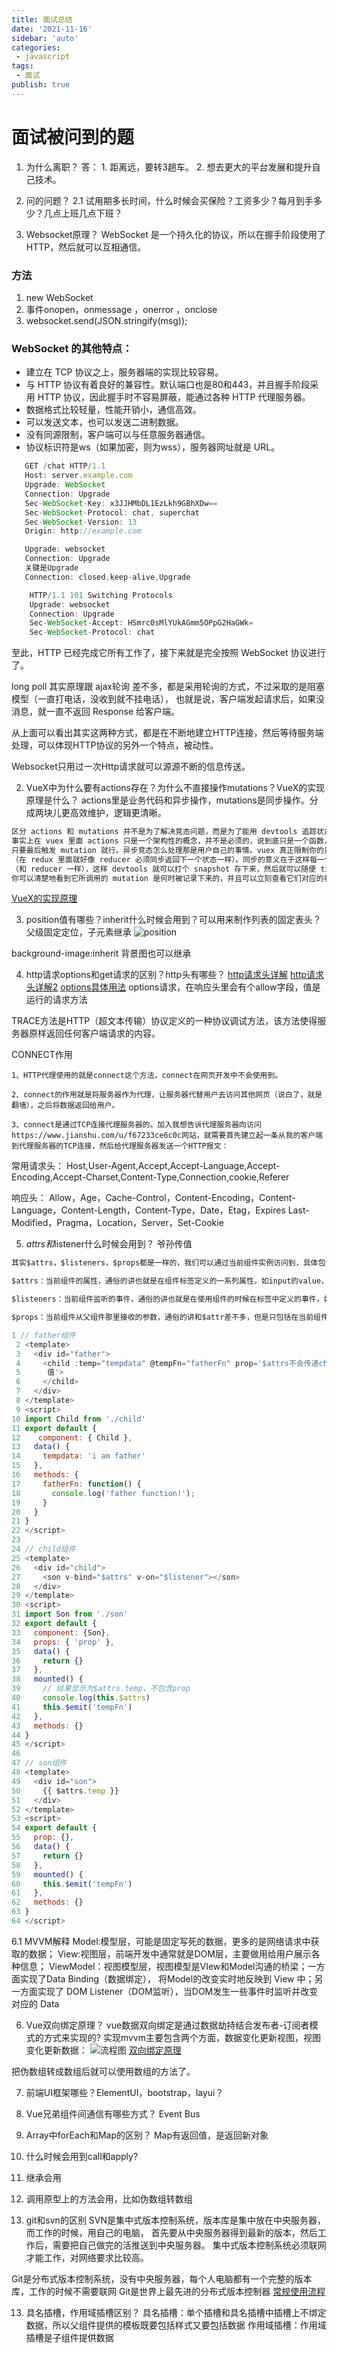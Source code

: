 ```yaml
---
title: 面试总结
date: '2021-11-16'
sidebar: 'auto'
categories:
 - javascript
tags:
 - 面试
publish: true
---
```


# 面试被问到的题

1. 为什么离职？
    答： 1. 距离远，要转3趟车。 2. 想去更大的平台发展和提升自己技术。

2. 问的问题？
    2.1 试用期多长时间，什么时候会买保险？工资多少？每月到手多少？几点上班几点下班？
    
1. Websocket原理？
    WebSocket 是一个持久化的协议，所以在握手阶段使用了 HTTP，然后就可以互相通信。

### 方法
1. new WebSocket
2. 事件onopen，onmessage ，onerror ，onclose
3. websocket.send(JSON.stringify(msg));
    
### WebSocket 的其他特点：
- 建立在 TCP 协议之上，服务器端的实现比较容易。
- 与 HTTP 协议有着良好的兼容性。默认端口也是80和443，并且握手阶段采用 HTTP 协议，因此握手时不容易屏蔽，能通过各种 HTTP 代理服务器。
- 数据格式比较轻量，性能开销小，通信高效。
- 可以发送文本，也可以发送二进制数据。
- 没有同源限制，客户端可以与任意服务器通信。
- 协议标识符是ws（如果加密，则为wss），服务器网址就是 URL。
```js
   GET /chat HTTP/1.1
   Host: server.example.com
   Upgrade: WebSocket
   Connection: Upgrade
   Sec-WebSocket-Key: x3JJHMbDL1EzLkh9GBhXDw==
   Sec-WebSocket-Protocol: chat, superchat
   Sec-WebSocket-Version: 13
   Origin: http://example.com
```
    
```js
   Upgrade: websocket
   Connection: Upgrade 
   关键是Upgrade
   Connection: closed,keep-alive,Upgrade
```

```js
    HTTP/1.1 101 Switching Protocols
    Upgrade: websocket
    Connection: Upgrade
    Sec-WebSocket-Accept: HSmrc0sMlYUkAGmm5OPpG2HaGWk=
    Sec-WebSocket-Protocol: chat
```

至此，HTTP 已经完成它所有工作了，接下来就是完全按照 WebSocket 协议进行了。

long poll 其实原理跟 ajax轮询 差不多，都是采用轮询的方式，不过采取的是阻塞模型（一直打电话，没收到就不挂电话），
也就是说，客户端发起请求后，如果没消息，就一直不返回 Response 给客户端。

从上面可以看出其实这两种方式，都是在不断地建立HTTP连接，然后等待服务端处理，可以体现HTTP协议的另外一个特点，被动性。

Websocket只用过一次Http请求就可以源源不断的信息传送。

2. VueX中为什么要有actions存在？为什么不直接操作mutations？VueX的实现原理是什么？
    actions里是业务代码和异步操作，mutations是同步操作。分成两块儿更高效维护，逻辑更清晰。
```txt
区分 actions 和 mutations 并不是为了解决竞态问题，而是为了能用 devtools 追踪状态变化。
事实上在 vuex 里面 actions 只是一个架构性的概念，并不是必须的，说到底只是一个函数，你在里面想干嘛都可以，
只要最后触发 mutation 就行。异步竞态怎么处理那是用户自己的事情。vuex 真正限制你的只有 mutation 必须是同步的这一点
（在 redux 里面就好像 reducer 必须同步返回下一个状态一样）。同步的意义在于这样每一个 mutation 执行完成后都可以对应到一个新的状态
（和 reducer 一样），这样 devtools 就可以打个 snapshot 存下来，然后就可以随便 time-travel 了。如果你开着 devtool 调用一个异步的 action，
你可以清楚地看到它所调用的 mutation 是何时被记录下来的，并且可以立刻查看它们对应的状态。

```

[VueX的实现原理](https://www.cnblogs.com/tg666/p/11532587.html)

3. position值有哪些？inherit什么时候会用到？可以用来制作列表的固定表头？父级固定定位，子元素继承
![position](面试被问到的问题_files/1.jpg)

background-image:inherit 背景图也可以继承

4. http请求options和get请求的区别？http头有哪些？
[http请求头详解](https://cloud.tencent.com/developer/article/1165530)
[http请求头详解2](https://www.cnblogs.com/caijinghong/p/14116560.html)
[options具体用法](https://www.cnblogs.com/kaiqinzhang/p/12090285.html)
options请求，在响应头里会有个allow字段，值是运行的请求方法

TRACE方法是HTTP（超文本传输）协议定义的一种协议调试方法，该方法使得服务器原样返回任何客户端请求的内容。

CONNECT作用
```
1、HTTP代理使用的就是connect这个方法，connect在网页开发中不会使用到。

2、connect的作用就是将服务器作为代理，让服务器代替用户去访问其他网页（说白了，就是翻墙），之后将数据返回给用户。

3、connect是通过TCP连接代理服务器的。加入我想告诉代理服务器向访问https://www.jianshu.com/u/f67233ce6c0c网站，就需要首先建立起一条从我的客户端到代理服务器的TCP连接，然后给代理服务器发送一个HTTP报文：
```

常用请求头：
Host,User-Agent,Accept,Accept-Language,Accept-Encoding,Accept-Charset,Content-Type,Connection,cookie,Referer

响应头：
Allow，Age，Cache-Control，Content-Encoding，Content-Language，Content-Length，Content-Type，Date，Etag，Expires
Last-Modified，Pragma，Location，Server，Set-Cookie

5. $attrs和$listener什么时候会用到？
爷孙传值
```js
其实$attrs，$listeners，$props都是一样的，我们可以通过当前组件实例访问到，具体包含如下：

$attrs：当前组件的属性，通俗的讲也就是在组件标签定义的一系列属性，如input的value，placeholder等，但是不包括在当前组件里面定义的props属性

$listeners：当前组件监听的事件，通俗的讲也就是在使用组件的时候在标签中定义的事件，如@input，以及一些自定义事件@tempFn等

$props：当前组件从父组件那里接收的参数，通俗的讲和$attr差不多，但是只包括在当前组件中定义了的props属性
```

```js
1 // father组件
 2 <template>
 3   <div id="father">
 4     <child :temp="tempdata" @tempFn="fatherFn" prop='$attrs不会传递child组件中定义的props 
 5      值'>
 6     </child>
 7   </div>
 8 </template>
 9 <script>
10 import Child from './child'
11 export default {
12    component: { Child },
13   data() {
14     tempdata: 'i am father'
15   },
16   methods: {
17     fatherFn: function() {
18       console.log('father function!');
19     }
20   }
21 }
22 </script>
23 
24 // child组件
25 <template>
26   <div id="child">
27     <son v-bind="$attrs" v-on="$listener"></son>
28   </div>
29 </template>
30 <script>
31 import Son from './son'
32 export default {
33   component: {Son},
34   props: { 'prop' },
35   data() {
36     return {}
37   },
38   mounted() {
39     // 结果显示为$attrs.temp，不包含prop
40     console.log(this.$attrs)
41     this.$emit('tempFn')
42   },
43   methods: {}
44 }
45 </script>
46 
47 // son组件
48 <template>
49   <div id="son">
50     {{ $attrs.temp }}
51   </div>
52 </template>
53 <script>
54 export default {
55   prop: {},
56   data() {
57     return {}
58   },
59   mounted() {
60     this.$emit('tempFn')
61   },
62   methods: {}
63 }
64 </script>
```

6.1 MVVM解释
Model:模型层，可能是固定写死的数据，更多的是网络请求中获取的数据；
View:视图层，前端开发中通常就是DOM层，主要做用给用户展示各种信息；
ViewModel：视图模型层，视图模型是VIew和Model沟通的桥梁；一方面实现了Data Binding（数据绑定），
将Model的改变实时地反映到 View 中；另一方面实现了 DOM Listener（DOM监听），当DOM发生一些事件时监听并改变对应的 Data

6. Vue双向绑定原理？
vue数据双向绑定是通过数据劫持结合发布者-订阅者模式的方式来实现的?
实现mvvm主要包含两个方面，数据变化更新视图，视图变化更新数据：
![流程图](面试被问到的问题_files/2.jpg)
[双向绑定原理](https://www.cnblogs.com/canfoo/p/6891868.html)

把伪数组转成数组后就可以使用数组的方法了。

7. 前端UI框架哪些？ElementUI，bootstrap，layui？

8. Vue兄弟组件间通信有哪些方式？
Event Bus

9. Array中forEach和Map的区别？
Map有返回值，是返回新对象

10. 什么时候会用到call和apply?
1. 继承会用
2. 调用原型上的方法会用，比如伪数组转数组

12. git和svn的区别
SVN是集中式版本控制系统，版本库是集中放在中央服务器，而工作的时候，用自己的电脑，
首先要从中央服务器得到最新的版本，然后工作后，需要把自己做完的活推送到中央服务器。
集中式版本控制系统必须联网才能工作，对网络要求比较高。

Git是分布式版本控制系统，没有中央服务器，每个人电脑都有一个完整的版本库，工作的时候不需要联网
Git是世界上最先进的分布式版本控制器
[常规使用流程](https://blog.csdn.net/weixin_42490398/article/details/90212418)

13. 具名插槽，作用域插槽区别？
具名插槽：单个插槽和具名插槽中插槽上不绑定数据，所以父组件提供的模板既要包括样式又要包括数据
作用域插槽：作用域插槽是子组件提供数据